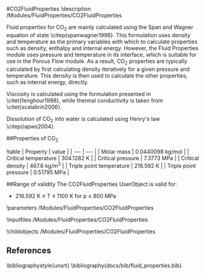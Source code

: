 #CO2FluidProperties
!description /Modules/FluidProperties/CO2FluidProperties

Fluid properties for CO$_2$ are mainly calculated using the Span and Wagner equation of state \citep{spanwagner1996}. This
formulation uses density and temperature as the primary variables with which to calculate properties
such as density, enthalpy and internal energy. However, the Fluid Properties module uses pressure and
temperature in its interface, which is suitable for use in the Porous Flow module. As a result, CO$_2$
properties are typically calculated by first calculating density iteratively for a given pressure and temperature. This density is then used to calculate the other properties, such as internal energy, directly.

Viscosity is calculated using the formulation presented in \citet{fenghour1998}, while
thermal conductivity is taken from \citet{scalabrin2006}.

Dissolution of CO$_2$ into water is calculated using Henry's law \citep{iapws2004}.

##Properties of CO$_2$

!table
| Property             | value |
| --- | --- |
| Molar mass           | 0.0440098 kg/mol |
| Critical temperature | 304.1282 K       |
| Critical pressure    | 7.3773 MPa        |
| Critical density     | 467.6 kg/m$^3$ |
| Triple point temperature | 216.592 K |
| Triple point pressure | 0.51795 MPa |

##Range of validity
The CO2FluidProperties UserObject is valid for:

- 216.592 K $\le$ T $\le$ 1100 K for p $\le$ 800 MPa


!parameters /Modules/FluidProperties/CO2FluidProperties

!inputfiles /Modules/FluidProperties/CO2FluidProperties

!childobjects /Modules/FluidProperties/CO2FluidProperties

## References
\bibliographystyle{unsrt}
\bibliography{docs/bib/fluid_properties.bib}
